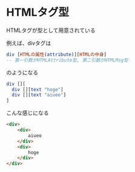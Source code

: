 # HTMLタグ型



HTMLタグが型として用意されている



例えば、divタグは

```elm
div [HTMLの属性(attribute)][HTMLの中身]
-- 第一引数がHTMLAttribute型, 第二引数がHTMLMsg型
```

のようになる

```elm
div [][
  div [][text "hoge"]
  div [][text "aiueo"]
]
```

こんな感じになる

```html
<div>
    <div>
        aiueo
    </div>
    <div>
        hoge
    </div>
</div>
```

